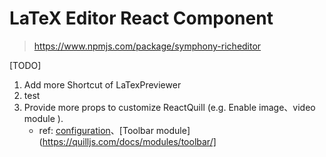 # LaTeX Editor React Component

> https://www.npmjs.com/package/symphony-richeditor

[TODO]
1. Add more Shortcut of LaTexPreviewer
2. test
3. Provide more props to customize ReactQuill (e.g. Enable image、video module ). 
    * ref: [configuration](https://quilljs.com/docs/configuration/)、[Toolbar module](https://quilljs.com/docs/modules/toolbar/]
